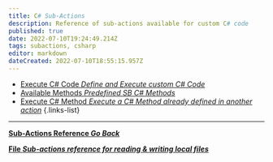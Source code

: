 ```yaml
---
title: C# Sub-Actions
description: Reference of sub-actions available for custom C# code
published: true
date: 2022-07-10T19:24:49.214Z
tags: subactions, csharp
editor: markdown
dateCreated: 2022-07-10T18:55:15.957Z
---
```


* [Execute C# Code *Define and Execute custom C# Code*](/Sub-Actions/Code/Execute-CSharp-Code)
* [Available Methods *Predefined SB C# Methods*](/Sub-Actions/Code/Execute-CSharp-Code/Available-Methods)
* [Execute C# Method *Execute a C# Method already defined in another action*](/Sub-Actions/Code/Execute-CSharp-Method)
{.links-list}

---

<section class="btn-grid my-5">
    
  [<i class="mdi mdi-chevron-left"></i>**Sub-Actions Reference *Go Back***](/en/Sub-Actions)
  
  [<i class="mdi mdi-file-code primary--text"></i> **File *Sub-actions reference for reading &amp; writing local files***](/en/Sub-Actions/File)
  
</section>